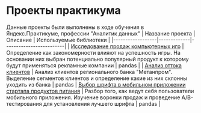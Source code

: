 # Проекты практикума
Данные проекты были выполнены в ходе обучения в Яндекс.Практикуме, профессии "Аналитик данных" 
| Название проекта | Описание    | Используемые библиотеки |
|------------------|-------------|-------------------------|
| [Исследование продаж компьютерных игр](https://github.com/HacmeHa/Practicum_projects/blob/main/Исследование%20продаж%20компьютерных%20игр/Исследование%20продаж%20компьютерных%20игр.ipynb)  | Определение как закономерности влияют на успешность игры. На основании них выбран потенциально популярный продукт к которому будут применяться рекламные компании | pandas  |
| [Анализ оттока клиентов](https://github.com/HacmeHa/Practicum_projects/blob/main/Анализ%20оттока%20клиентов%20регионального%20банка/Анализ%20оттока%20клиентов%20регионального%20банка.ipynb)  | Анализ клиентов регионального банка "Метанпром". Выделение сегментов клиентов и определение какие из них склонны уходить из банка  | pandas  |
[Выбор шрифта в мобильном приложении стартапа продуктов питания](https://github.com/HacmeHa/Practicum_projects/blob/main/Выбор%20шрифта%20в%20мобильном%20приложении%20стартапа%20продуктов%20питания/Выбор%20шрифта%20в%20мобильном%20приложении%20стартапа%20продуктов%20питания.ipynb) |
Разбор того, как ведут себя пользователи мобильного приложения. Изучение воронки продаж и проведение A/B-тестирования для установления лучшего шрифта | pandas  |

